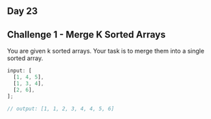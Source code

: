 ## Day 23

## Challenge 1 - Merge K Sorted Arrays

You are given k sorted arrays. Your task is to merge them into a single sorted array.

```js
input: [
  [1, 4, 5],
  [1, 3, 4],
  [2, 6],
];

// output: [1, 1, 2, 3, 4, 4, 5, 6]
```
